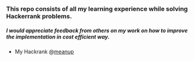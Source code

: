 ### This repo consists of all my learning experience while solving Hackerrank problems. 
##### I would appreciate feedback from others on my work on how to improve the implementation in cost efficient way.

- My Hackrank @[meanup](https://www.hackerrank.com/meanup)
